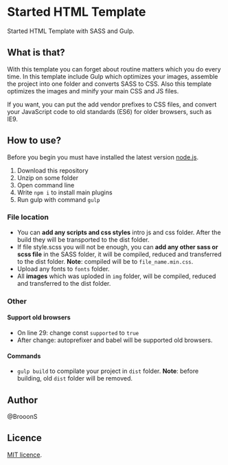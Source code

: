 # Started HTML Template
Started HTML Template with SASS and Gulp.

## What is that?

With this template you can forget about routine matters which you do every time. In this template include Gulp which optimizes your images, assemble the project into one folder and converts SASS to CSS. Also this template optimizes the images and minify your main CSS and JS files.

If you want, you can put the add vendor prefixes to CSS files, and convert your JavaScript code to old standards (ES6) for older browsers, such as IE9.

## How to use?

Before you begin you must have installed the latest version [node.js](https://nodejs.org/).

 1. Download this repository
 2. Unzip on some folder
 3. Open command line
 4. Write `npm i` to install main plugins
 5. Run gulp with command `gulp`

### File location

 - You can **add any scripts and css styles** intro js and css folder. After the build they will be transported to the dist folder.
 - If file style.scss you will not be enough, you can **add any other sass or scss file** in the SASS folder, it will be compiled, reduced and transferred to the dist folder. **Note**: compiled will be to `file_name.min.css`.
 - Upload any fonts to `fonts` folder.
 - All **images** which was uploded in `img` folder, will be compiled, reduced and transferred to the dist folder.

### Other

#### Support old browsers

 - On line 29: change const `supported` to `true`
 - After change: autoprefixer and babel will be supported old browsers.

#### Commands
 - `gulp build` to compilate your project in `dist` folder. **Note**: before building, old `dist` folder will be removed.

## Author
@BrooonS

## Licence
[MIT licence](https://github.com/BrooonS/Started-HTML-Template/blob/master/LICENSE).
